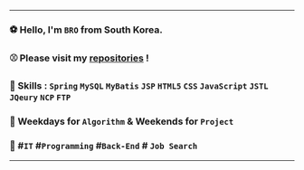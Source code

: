 ***

### ⚽	Hello, I'm `BRO` from South Korea.

### ⚾	Please visit  my [repositories](https://github.com/gudwo0121?tab=repositories) !

### 🏀	Skills : `Spring`  `MySQL` `MyBatis` `JSP` `HTML5` `CSS` `JavaScript` `JSTL` `JQeury` `NCP` `FTP`
### 🏐	 Weekdays for `Algorithm` & Weekends for `Project`

### 🏈	#`IT` #`Programming` #`Back-End` # `Job Search`

***

